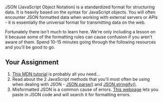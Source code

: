 JSON (JavaScript Object Notation) is a standardized format for structuring data.  It is heavily based on the syntax for JavaScript objects.  You will often encounter JSON formatted data when working with external servers or APIs - it is essentially the universal format for transmitting data on the web.

Fortunately there isn't much to learn here.  We're only including a lesson on it because some of the formatting rules can cause confusion if you aren't aware of them.  Spend 10-15 minutes going through the following resources and you'll be good to go.

## Your Assignment

1. [This MDN tutorial]( https://developer.mozilla.org/en-US/docs/Learn/JavaScript/Objects/JSON) is probably all you need...
2. Read about the 2 JavaScript methods that you'll most often be using when dealing with JSON - [JSON.parse()](https://www.w3schools.com/js/js_json_parse.asp) and [JSON.stringify()](https://www.w3schools.com/js/js_json_stringify.asp).
3. Misformatted JSON is a common cause of errors. [This webpage](https://jsonformatter.curiousconcept.com/) lets you paste in JSON code and will search it for formatting errors.

